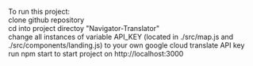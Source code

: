 To run this project:</br>
clone github repository</br>
cd into project directoy "Navigator-Translator"</br>
change all instances of variable API_KEY (located in ./src/map.js and ./src/components/landing.js) to your own google cloud translate API key</br>
run npm start to start project on http://localhost:3000</br>

